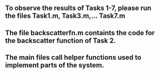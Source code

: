 ## To observe the results of Tasks 1-7, please run the files Task1.m, Task3.m,... Task7.m
## The file backscatterfn.m containts the code for the backscatter function of Task 2.
## The main files call  helper functions used to implement parts of the system.
